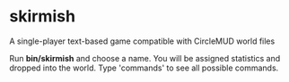 # skirmish
A single-player text-based game compatible with CircleMUD world files

Run **bin/skirmish** and choose a name. You will be assigned statistics and dropped into the world. Type 'commands' to see all possible commands.
